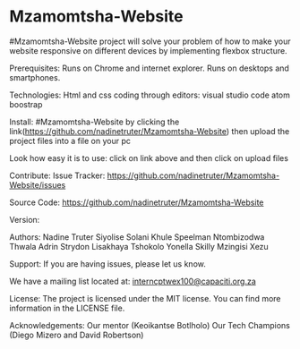 # Mzamomtsha-Website
#Mzamomtsha-Website project will solve your problem of how to make your website responsive on different devices
by implementing flexbox structure. 

Prerequisites:
Runs on Chrome and internet explorer.
Runs on desktops and smartphones.

Technologies:
Html and css coding through editors: 
visual studio code
atom
boostrap

Install:
#Mzamomtsha-Website 
by clicking the link(https://github.com/nadinetruter/Mzamomtsha-Website)
then upload the project files into a file on your pc

Look how easy it is to use:
click on link above and then click on upload files

Contribute:
Issue Tracker: https://github.com/nadinetruter/Mzamomtsha-Website/issues

Source Code: https://github.com/nadinetruter/Mzamomtsha-Website

Version:

Authors:
Nadine Truter
Siyolise Solani
Khule Speelman
Ntombizodwa Thwala
Adrin Strydon
Lisakhaya Tshokolo
Yonella Skilly
Mzingisi Xezu

Support:
If you are having issues, please let us know.

We have a mailing list located at: interncptwex100@capaciti.org.za

License:
The project is licensed under the MIT license. You can find more information in the LICENSE file.

Acknowledgements:
Our mentor (Keoikantse Botlholo)
Our Tech Champions (Diego Mizero and David Robertson)

